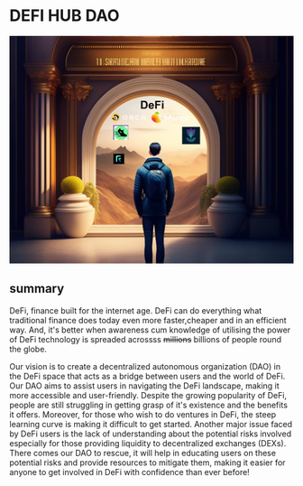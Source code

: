 # DEFI HUB DAO

<img src="images/1.jpg"> <br>

## summary

<p>DeFi, finance built for the internet age. DeFi can do everything what traditional finance does today even more faster,cheaper and in an efficient way. And, it's better when awareness cum knowledge of utilising the power of  DeFi technology is spreaded acrossss <s>millions</s> billions of people round the globe.</p>

<p> Our vision is to create a decentralized autonomous organization (DAO) in the DeFi space that acts as a bridge between users and the  world of DeFi. Our DAO aims to assist users in navigating the DeFi landscape, making it more accessible and user-friendly. Despite the growing popularity of DeFi, people are still struggling in getting grasp of it's existence and the benefits it offers. Moreover, for those who wish to do ventures in DeFi, the steep learning curve is making it difficult to get started. Another major issue faced by DeFi users is the lack of understanding about the potential risks involved especially for those providing liquidity to decentralized exchanges (DEXs). There comes our DAO to rescue, it will help in educating users on these potential risks and provide resources to mitigate them, making it easier for anyone to get involved in DeFi with confidence than ever before!</p>
